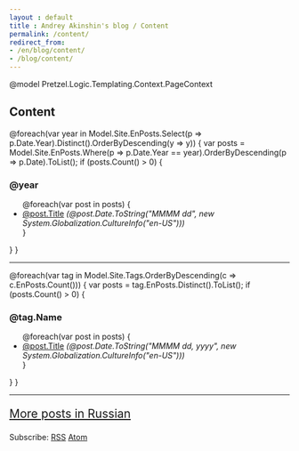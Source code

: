 ```yaml
---
layout : default
title : Andrey Akinshin's blog / Content
permalink: /content/
redirect_from:
- /en/blog/content/
- /blog/content/
---
```

@model Pretzel.Logic.Templating.Context.PageContext

<h2>Content</h2>
<div>
@foreach(var year in Model.Site.EnPosts.Select(p => p.Date.Year).Distinct().OrderByDescending(y => y))
{
    var posts = Model.Site.EnPosts.Where(p => p.Date.Year == year).OrderByDescending(p => p.Date).ToList();
    if (posts.Count() > 0)
    {
        <h3 id="@year">@year</h3>
        <ul>
        @foreach(var post in posts)
        {
            <li><a href='@post.Url.Replace("index.html", "")'>@post.Title</a> <i>(@post.Date.ToString("MMMM dd", new System.Globalization.CultureInfo("en-US")))</i></li>
        }
        </ul>
    }
}
</div>
<hr />

<div>
@foreach(var tag in Model.Site.Tags.OrderByDescending(c => c.EnPosts.Count()))
{
    var posts = tag.EnPosts.Distinct().ToList();
    if (posts.Count() > 0)
    {
        <h3 id="@Pretzel.Logic.Extra.UrlAliasFilter.UrlAlias(tag.Name)">@tag.Name</h3>
        <ul>
        @foreach(var post in posts)
        {
            <li><a href='@post.Url.Replace("index.html", "")'>@post.Title</a> <i>(@post.Date.ToString("MMMM dd, yyyy", new System.Globalization.CultureInfo("en-US")))</i></li>
        }
        </ul>
    }
}
</div>
<hr />

<p style="font-size:150%"><a href="/ru/blog/content/">More posts in Russian</a></p>
<p>Subscribe: <a href="/en/rss.xml">RSS</a> <a href="/en/atom.xml">Atom</a></p>